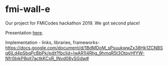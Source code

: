 # fmi-wall-e
Our project for FMICodes hackathon 2019. We got second place! 

Presentation [here](https://docs.google.com/presentation/d/1lWROC2UjXC_qt1yQO1_1v0L6ij_kebQ1UNsShbPdrVg/edit?usp=sharing). 

Implementation - links, libraries, frameworks- https://docs.google.com/document/d/1BdMDoM_sPsuukwwZx38Hk1ZCNBSq6ILd4pSbqPcBbPk/edit?fbclid=IwAR1l4Rhg_9hmqR5t3OtpyHfYW-Nfr0bjkP8pit7actkKCxR_INvd08ySGdw#
